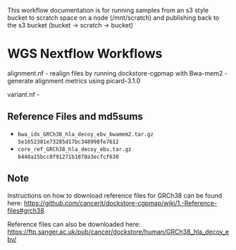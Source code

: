 This workflow documentation is for running samples from an s3 style bucket to scratch space on a node (/mnt/scratch) and publishing back to the s3 bucket (bucket -> scratch -> bucket)

# WGS Nextflow Workflows

alignment.nf
    - realign files by running dockstore-cgpmap with Bwa-mem2
    - generate alignment metrics using picard-3.1.0

variant.nf
    - 




## Reference Files and md5sums
- `bwa_idx_GRCh38_hla_decoy_ebv_bwamem2.tar.gz`     `5e1652381e73285d17bc348998fe7612`
- `core_ref_GRCh38_hla_decoy_ebv.tar.gz`            `6448a15bcc8f91271b1870a3ecfcf630`


## Note

Instructions on how to download reference files for GRCh38 can be found here: https://github.com/cancerit/dockstore-cgpmap/wiki/1.-Reference-files#grch38

Reference files can also be downloaded here: https://ftp.sanger.ac.uk/pub/cancer/dockstore/human/GRCh38_hla_decoy_ebv/